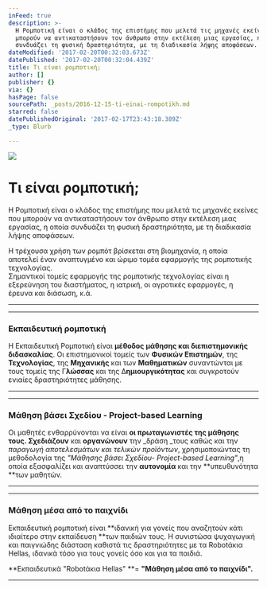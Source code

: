 ```yaml
---
inFeed: true
description: >-
  Η Ρομποτική είναι ο κλάδος της επιστήμης που μελετά τις μηχανές εκείνες που
  μπορούν να αντικαταστήσουν τον άνθρωπο στην εκτέλεση μιας εργασίας, η οποία
  συνδυάζει τη φυσική δραστηριότητα, με τη διαδικασία λήψης αποφάσεων.
dateModified: '2017-02-20T00:32:03.673Z'
datePublished: '2017-02-20T00:32:04.439Z'
title: Τι είναι ρομποτική;
author: []
publisher: {}
via: {}
hasPage: false
sourcePath: _posts/2016-12-15-ti-einai-rompotikh.md
starred: false
datePublishedOriginal: '2017-02-17T23:43:18.389Z'
_type: Blurb

---
```

![](https://the-grid-user-content.s3-us-west-2.amazonaws.com/b3890032-a18a-4d56-9e96-3552caf56db5.jpg)

# Τι είναι ρομποτική;

Η Ρομποτική είναι ο κλάδος της επιστήμης που μελετά τις μηχανές εκείνες που μπορούν να αντικαταστήσουν τον άνθρωπο στην εκτέλεση μιας εργασίας, η οποία συνδυάζει τη φυσική δραστηριότητα, με τη διαδικασία λήψης αποφάσεων.

Η τρέχουσα χρήση των ρομπότ βρίσκεται στη βιομηχανία, η οποία αποτελεί έναν αναπτυγμένο και ώριμο τομέα εφαρμογής της ρομποτικής τεχνολογίας.  
Σημαντικοί τομείς εφαρμογής της ρομποτικής τεχνολογίας είναι η εξερεύνηση του διαστήματος, η ιατρική, οι αγροτικές εφαρμογές, η έρευνα και διάσωση, κ.ά.

---

---

### Eκπαιδευτική ρομποτική

Η Εκπαιδευτική Ρομποτική είναι **μέθοδος μάθησης και διεπιστημονικής διδασκαλίας**. Οι επιστημονικοί τομείς των **Φυσικών Επιστημών**, της **Τεχνολογίας**, της **Μηχανικής** και των **Μαθηματικών** συναντώνται με τους τομείς της Γ**λώσσας** και της Δ**ημιουργικότητας** και συγκροτούν ενιαίες δραστηριότητες μάθησης.

---

---

### Μάθηση βάσει Σχεδίου - Project-based Learning

Οι μαθητές ενθαρρύνονται να είναι **οι πρωταγωνιστές της μάθησης τους. Σχεδιάζουν** και **οργανώνουν** την _δράση _τους καθώς και την _παραγωγή αποτελεσμάτων και τελικών προϊόντων_, χρησιμοποιώντας τη μεθοδολογία της _"Μάθησης βάσει Σχεδίου- Project-based Learning"_,η οποία εξασφαλίζει και αναπτύσσει την **αυτονομία** και την **υπευθυνότητα **των μαθητών.

---

---

### Μάθηση μέσα από το παιχνίδι

Εκπαιδευτική ρομποτική είναι **ιδανική για γονείς που αναζητούν κάτι ιδιαίτερο στην εκπαίδευση **των παιδιών τους. Η συνιστώσα ψυχαγωγική και παιγνιώδης διάσταση καθιστά τις δραστηριότητες με τα Robotάκια Hellas, ιδανικά τόσο για τους γονείς όσο και για τα παιδιά.

**Εκπαιδευτικά "Robotάκια Hellas" **= **"Μάθηση μέσα από το παιχνίδι".**

---